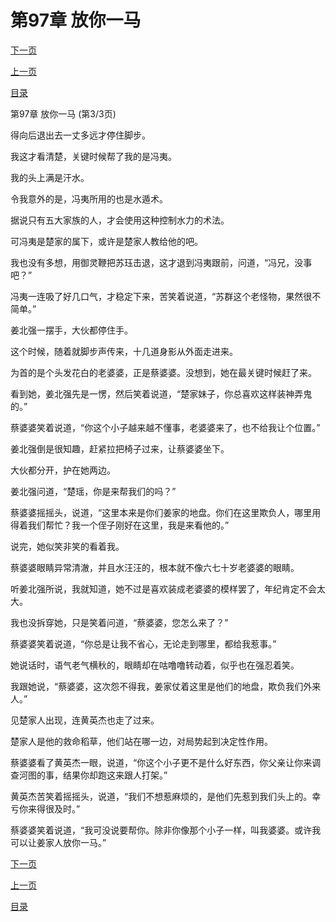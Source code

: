 <h1>第97章   放你一马</h1>
            <div><p><a href="./291_%E7%AC%AC98%E7%AB%A0_%E8%81%94%E6%89%8B.md">下一页</a></p><p><a href="./289_%E7%AC%AC97%E7%AB%A0_%E6%94%BE%E4%BD%A0%E4%B8%80%E9%A9%AC.md">上一页</a></p><p><a href="../">目录</a></p></div>
            <div><p>第97章   放你一马 (第3/3页)</p><p>得向后退出去一丈多远才停住脚步。</p><p>我这才看清楚，关键时候帮了我的是冯夷。</p><p>我的头上满是汗水。</p><p>令我意外的是，冯夷所用的也是水遁术。</p><p>据说只有五大家族的人，才会使用这种控制水力的术法。</p><p>可冯夷是楚家的属下，或许是楚家人教给他的吧。</p><p>我也没有多想，用御灵鞭把苏珏击退，这才退到冯夷跟前，问道，“冯兄，没事吧？”</p><p>冯夷一连吸了好几口气，才稳定下来，苦笑着说道，“苏群这个老怪物，果然很不简单。”</p><p>姜北强一摆手，大伙都停住手。</p><p>这个时候，随着就脚步声传来，十几道身影从外面走进来。</p><p>为首的是个头发花白的老婆婆，正是蔡婆婆。没想到，她在最关键时候赶了来。</p><p>看到她，姜北强先是一愣，然后笑着说道，“楚家妹子，你总喜欢这样装神弄鬼的。”</p><p>蔡婆婆笑着说道，“你这个小子越来越不懂事，老婆婆来了，也不给我让个位置。”</p><p>姜北强倒是很知趣，赶紧拉把椅子过来，让蔡婆婆坐下。</p><p>大伙都分开，护在她两边。</p><p>姜北强问道，“楚瑶，你是来帮我们的吗？”</p><p>蔡婆婆摇摇头，说道，“这里本来是你们姜家的地盘。你们在这里欺负人，哪里用得着我们帮忙？我一个侄子刚好在这里，我是来看他的。”</p><p>说完，她似笑非笑的看着我。</p><p>蔡婆婆眼睛异常清澈，并且水汪汪的，根本就不像六七十岁老婆婆的眼睛。</p><p>听姜北强所说，我就知道，她不过是喜欢装成老婆婆的模样罢了，年纪肯定不会太大。</p><p>我也没拆穿她，只是笑着问道，“蔡婆婆，您怎么来了？”</p><p>蔡婆婆笑着说道，“你总是让我不省心，无论走到哪里，都给我惹事。”</p><p>她说话时，语气老气横秋的，眼睛却在咕噜噜转动着，似乎也在强忍着笑。</p><p>我跟她说，“蔡婆婆，这次怨不得我，姜家仗着这里是他们的地盘，欺负我们外来人。”</p><p>见楚家人出现，连黄英杰也走了过来。</p><p>楚家人是他的救命稻草，他们站在哪一边，对局势起到决定性作用。</p><p>蔡婆婆看了黄英杰一眼，说道，“你这个小子更不是什么好东西，你父亲让你来调查河图的事，结果你却跑这来跟人打架。”</p><p>黄英杰苦笑着摇摇头，说道，“我们不想惹麻烦的，是他们先惹到我们头上的。幸亏你来得很及时。”</p><p>蔡婆婆笑着说道，“我可没说要帮你。除非你像那个小子一样，叫我婆婆。或许我可以让姜家人放你一马。”</p></div>
            <div><p><a href="./291_%E7%AC%AC98%E7%AB%A0_%E8%81%94%E6%89%8B.md">下一页</a></p><p><a href="./289_%E7%AC%AC97%E7%AB%A0_%E6%94%BE%E4%BD%A0%E4%B8%80%E9%A9%AC.md">上一页</a></p><p><a href="../">目录</a></p></div>